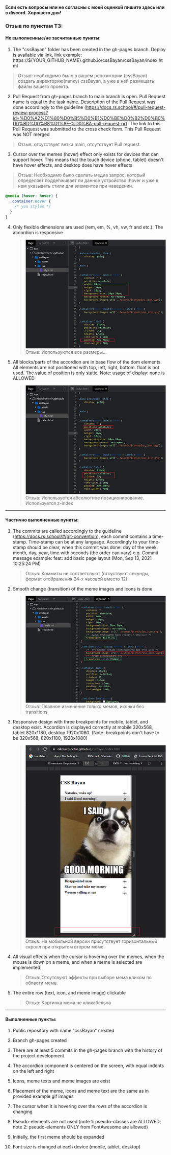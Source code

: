 #### Если есть вопросы или не согласны с моей оценкой пишите здесь или в discord. Хорошего дня!

### Отзыв по пунктам ТЗ:

#### Не выполненные/не засчитанные пункты:

1. The "cssBayan" folder has been created in the gh-pages branch. Deploy is available via link, link example: https://${YOUR_GITHUB_NAME}.github.io/cssBayan/cssBayan/index.html

> Отзыв: необходимо было в вашем репозитории (cssBayan) создать директорию(папку) cssBayan, а уже в ней размещать файлы вашего проекта.

2. Pull Request from gh-pages branch to main branch is open. Pull Request name is equal to the task name. Description of the Pull Request was done accordingly to the guideline (https://docs.rs.school/#/pull-request-review-process?id=%D0%A2%D1%80%D0%B5%D0%B1%D0%BE%D0%B2%D0%B0%D0%BD%D0%B8%D1%8F-%D0%BA-pull-request-pr). The link to this Pull Request was submitted to the cross check form. This Pull Request was NOT merged

> Отзыв: отсутствует ветка main, отсутствует Pull request.

3. Cursor over the memes (hover) effect only exists for devices that can support hover. This means that the touch device (phone, tablet) doesn't have hover effects, and desktop does have hover effects

> Отзыв: Необходимо было сделать медиа запрос, который определяет поддеhживает ли данное устройство :hover и уже в нем указывать стили для элементов при наведении.

```css
@media (hover: hover) {
  .container:hover {
    /* you styles */
  }
}
```

4. Only flexible dimensions are used (rem, em, %, vh, vw, fr and etc.). The accordion is responsive

   > ![Screenshot](https://raw.githubusercontent.com/geominerr/cross-check/main/Stage_1/cssBayan/1/Screenshot_sizes_px.png)
   > Отзыв: Используются все размеры...

5. All blocks/parts of the accordion are in base flow of the dom elements. All elements are not positioned with top, left, right, bottom. float is not used. The value of position is only static. Note: usage of display: none is ALLOWED

   > ![Screenshot](https://raw.githubusercontent.com/geominerr/cross-check/main/Stage_1/cssBayan/1/Screenshot_position.png)
   > Отзыв: Используется абсолютное позиционирование.
   > Используется z-index

---

#### Частично выполненные пункты:

1. The commits are called accordingly to the guideline (https://docs.rs.school/#/git-convention), each commit contains a time-stamp. Time-stamp can be at any language. Accordingly to your time-stamp should be clear, when this commit was done: day of the week, month, day, year, time with seconds (the order can vary) e.g. Commit message example: feat: add basic page layout (Mon, Sep 13, 2021 10:25:24 PM)

   > Отзыв: Коммиты не соответсвуют (отсуствуют секунды, формат отображения 24-х часовой вместо 12)

2. Smooth change (transition) of the meme images and icons is done

   > ![Screenshot](https://raw.githubusercontent.com/geominerr/cross-check/main/Stage_1/cssBayan/1/Screenshot_smooth_change.png)
   > Отзыв: Плавное изменение только мемов, иконки без transitions

3. Responsive design with three breakpoints for mobile, tablet, and desktop exist. Accordion is displayed correctly at mobile 320x568, tablet 820x1180, desktop 1920x1080. (Note: breakpoints don't have to be 320x568, 820x1180, 1920x1080)

   > ![Screenshot](https://raw.githubusercontent.com/geominerr/cross-check/main/Stage_1/cssBayan/1/Screenshot_horizontal_scroll.png)
   > Отзыв: На мобильной версии присутствует горизонтальный скролл при открытом втором меме.

4. All visual effects when the cursor is hovering over the memes, when the mouse is down on a meme, and when a meme is selected are implemented|

   > Отзыв: Отсутсвуют эффекты при выборе мема кликом по области мема.

5. The entire row (text, icon, and meme image) clickable

   > Отзыв: Картинка мема не кликабельна

---

#### Выполненные пункты:

1. Public repository with name "cssBayan" created

2. Branch gh-pages created

3. There are at least 5 commits in the gh-pages branch with the history of the project development

4. The accordion component is centered on the screen, with equal indents on the left and right

5. Icons, meme texts and meme images are exist

6. Placement of the meme, icons and meme text are the same as in provided example gif images

7. The cursor when it is hovering over the rows of the accordion is changing

8. Pseudo-elements are not used (note 1: pseudo-classes are ALLOWED; note 2: pseudo-elements ONLY from FontAwesome are allowed)

9. Initially, the first meme should be expanded

10. Font size is changed at each device (mobile, tablet, desktop)
